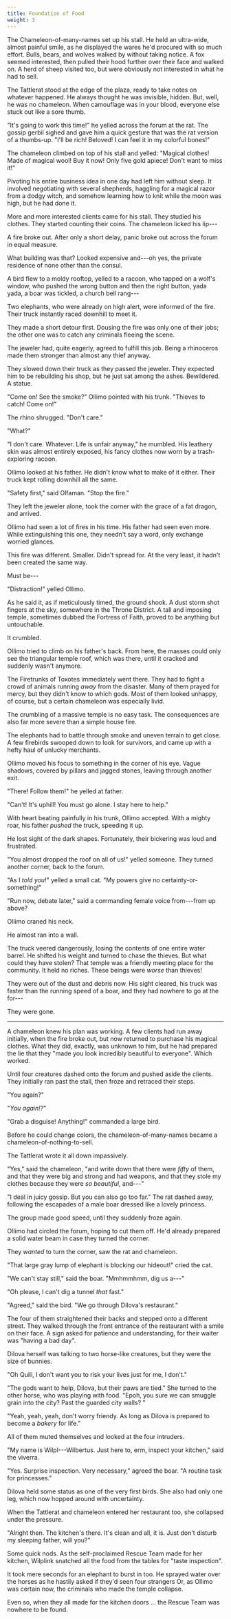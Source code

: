 ```yaml
---
title: Foundation of Food
weight: 3
---
```

The Chameleon-of-many-names set up his stall. He held an ultra-wide, almost painful smile, as he displayed the wares he'd procured with so much effort. Bulls, bears, and wolves walked by without taking notice. A fox seemed interested, then pulled their hood further over their face and walked on. A herd of sheep visited too, but were obviously not interested in what he had to sell.

The Tattlerat stood at the edge of the plaza, ready to take notes on whatever happened. He always thought he was invisible, hidden. But, well, he was no chameleon. When camouflage was in your blood, everyone else stuck out like a sore thumb.

"It's going to work this time!" he yelled across the forum at the rat. The gossip gerbil sighed and gave him a quick gesture that was the rat version of a thumbs-up. "I'll be rich! Beloved! I can feel it in my colorful bones!"

The chameleon climbed on top of his stall and yelled: "Magical clothes! Made of magical wool! Buy it now! Only five gold apiece! Don't want to miss it!"

Pivoting his entire business idea in one day had left him without sleep. It involved negotiating with several shepherds, haggling for a magical razor from a dodgy witch, and somehow learning how to knit while the moon was high, but he had done it.

More and more interested clients came for his stall. They studied his clothes. They started counting their coins. The chameleon licked his lip---

A fire broke out. After only a short delay, panic broke out across the forum in equal measure.

What building was that? Looked expensive and---oh yes, the private residence of none other than the consul.

A bird flew to a moldy rooftop, yelled to a racoon, who tapped on a wolf's window, who pushed the wrong button and then the right button, yada yada, a boar was tickled, a church bell rang---

Two elephants, who were already on high alert, were informed of the fire. Their truck instantly raced downhill to meet it.

They made a short detour first. Dousing the fire was only one of their jobs; the other one was to catch any criminals fleeing the scene.

The jeweler had, quite eagerly, agreed to fulfill this job. Being a rhinoceros made them stronger than almost any thief anyway.

They slowed down their truck as they passed the jeweler. They expected him to be rebuilding his shop, but he just sat among the ashes. Bewildered. A statue.

"Come on! See the smoke?" Ollimo pointed with his trunk. "Thieves to catch! Come on!"

The rhino shrugged. "Don't care."

"What?"

"I don't care. Whatever. Life is unfair anyway," he mumbled. His leathery skin was almost entirely exposed, his fancy clothes now worn by a trash-exploring racoon.

Ollimo looked at his father. He didn't know what to make of it either. Their truck kept rolling downhill all the same. 

"Safety first," said Olfaman. "Stop the fire."

They left the jeweler alone, took the corner with the grace of a fat dragon, and arrived.

Ollimo had seen a lot of fires in his time. His father had seen even more. While extinguishing this one, they needn't say a word, only exchange worried glances.

This fire was different. Smaller. Didn't spread for. At the very least, it hadn't been created the same way.

Must be---

"Distraction!" yelled Ollimo.

As he said it, as if meticulously timed, the ground shook. A dust storm shot fingers at the sky, somewhere in the Throne District. A tall and imposing temple, sometimes dubbed the Fortress of Faith, proved to be anything but untouchable.

It crumbled.

Ollimo tried to climb on his father's back. From here, the masses could only see the triangular temple roof, which was there, until it cracked and suddenly wasn't anymore.

The Firetrunks of Toxotes immediately went there. They had to fight a crowd of animals running _away_ from the disaster. Many of them prayed for mercy, but they didn't know to which gods. Most of them looked unhappy, of course, but a certain chameleon was especially livid.

The crumbling of a massive temple is no easy task. The consequences are also far more severe than a simple house fire.

The elephants had to battle through smoke and uneven terrain to get close. A few firebirds swooped down to look for survivors, and came up with a hefty haul of unlucky merchants.

Ollimo moved his focus to something in the corner of his eye. Vague shadows, covered by pillars and jagged stones, leaving through another exit.

"There! Follow them!" he yelled at father.

"Can't! It's uphill! You must go alone. I stay here to help."

With heart beating painfully in his trunk, Ollimo accepted. With a mighty roar, his father _pushed_ the truck, speeding it up.

He lost sight of the dark shapes. Fortunately, their bickering was loud and frustrated.

"You almost dropped the roof on all of us!" yelled someone. They turned another corner, back to the forum.

"As I _told you_!" yelled a small cat. "My powers give no certainty-or-something!"

"Run now, debate later," said a commanding female voice from---from up above?

Ollimo craned his neck.

He almost ran into a wall.

The truck veered dangerously, losing the contents of one entire water barrel. He shifted his weight and turned to chase the thieves. But what could they have stolen? That temple was a friendly meeting place for the community. It held no riches. These beings were _worse_ than thieves!

They were out of the dust and debris now. His sight cleared, his truck was faster than the running speed of a boar, and they had nowhere to go at the for---

They were gone.

___

A chameleon knew his plan was working. A few clients had run away initially, when the fire broke out, but now returned to purchase his magical clothes. What they did, exactly, was unknown to him, but he had prepared the lie that they "made you look incredibly beautiful to everyone". Which worked.

Until four creatures dashed onto the forum and pushed aside the clients. They initially ran past the stall, then froze and retraced their steps.

"You again?"

"_You again!?_"

"Grab a disguise! Anything!" commanded a large bird.

Before he could change colors, the chameleon-of-many-names became a chameleon-of-nothing-to-sell.

The Tattlerat wrote it all down impassively.

"Yes," said the chameleon, "and write down that there were _fifty_ of them, and that they were big and strong and had weapons, and that they stole my clothes because they were _so beautiful_, and---"

"I deal in juicy gossip. But you can also go too far." The rat dashed away, following the escapades of a male boar dressed like a lovely princess.

The group made good speed, until they suddenly froze again.

Ollimo had circled the forum, hoping to cut them off. He'd already prepared a solid water beam in case they turned the corner.

They _wanted_ to turn the corner, saw the rat and chameleon.

"That large gray lump of elephant is blocking our hideout!" cried the cat.

"We can't stay still," said the boar. "Mmhmmhmm, dig us a---"

"Oh please, I can't dig a tunnel _that_ fast."

"Agreed," said the bird. "We go through Dilova's restaurant."

The four of them straightened their backs and stepped onto a different street. They walked through the front entrance of the restaurant with a smile on their face. A sign asked for patience and understanding, for their waiter was "having a bad day".

Dilova herself was talking to two horse-like creatures, but they were the size of bunnies.

"Oh Quili, I don't want you to risk your lives just for me, I don't."

"The gods want to help, Dilova, but their paws are tied." She turned to the other horse, who was playing with food. "Epoh, you sure we can smuggle grain into the city? Past the guarded city walls? "

"Yeah, yeah, yeah, don't worry friendy. As long as Dilova is prepared to become a _bakery_ for life."

All of them muted themselves and looked at the four intruders.

"My name is Wilpl---Wilbertus. Just here to, erm, inspect your kitchen," said the viverra.

"Yes. Surprise inspection. Very necessary," agreed the boar. "A routine task for princesses."

Dilova held some status as one of the very first birds. She also had only one leg, which now hopped around with uncertainty.

When the Tattlerat and chameleon entered her restaurant too, she collapsed under the pressure.

"Alright then. The kitchen's there. It's clean and all, it is. Just don't disturb my sleeping father, will you?"

Some quick nods. As the self-proclaimed Rescue Team made for her kitchen, Wilplink snatched all the food from the tables for "taste inspection".

It took mere seconds for an elephant to burst in too. He sprayed water over the horses as he hastily asked if they'd seen four strangers Or, as Ollimo was certain now, the criminals who made the temple collapse.

Even so, when they all made for the kitchen doors ... the Rescue Team was nowhere to be found.